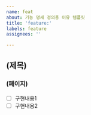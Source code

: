 ```yaml
---
name: feat
about: 기능 명세 정의용 이유 템플릿
title: 'feature:'
labels: feature
assignees: ''

---
```


## (제목)
### (페이지)
- [ ] 구현내용1
- [ ] 구현내용2
